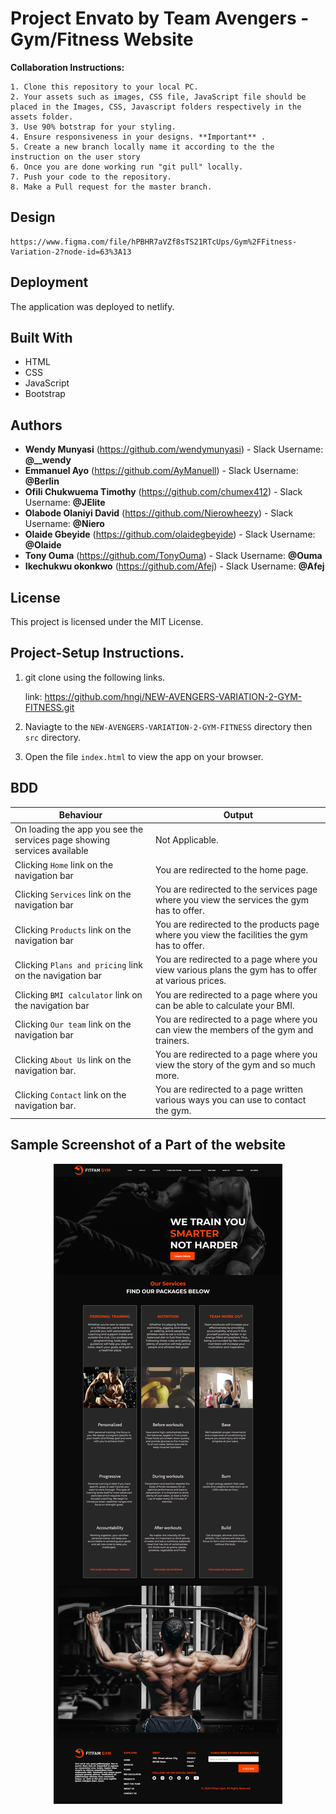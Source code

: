 # Project Envato by Team Avengers - Gym/Fitness Website


**Collaboration Instructions:**

    1. Clone this repository to your local PC.
    2. Your assets such as images, CSS file, JavaScript file should be placed in the Images, CSS, Javascript folders respectively in the assets folder.
    3. Use 90% botstrap for your styling.
    4. Ensure responsiveness in your designs. **Important** .
    5. Create a new branch locally name it according to the the instruction on the user story
    6. Once you are done working run "git pull" locally.
    7. Push your code to the repository.
    8. Make a Pull request for the master branch. 
    

## Design
    https://www.figma.com/file/hPBHR7aVZf8sTS21RTcUps/Gym%2FFitness-Variation-2?node-id=63%3A13


##  Deployment

The application was deployed to netlify.

##  Built With

*  HTML
*  CSS
*  JavaScript
*  Bootstrap


##  Authors

* **Wendy Munyasi**  (https://github.com/wendymunyasi) - Slack Username: **@__wendy**
* **Emmanuel Ayo**  (https://github.com/AyManuell) - Slack Username: **@Berlin**
* **Ofili Chukwuema Timothy**  (https://github.com/chumex412) - Slack Username: **@JElite**
* **Olabode Olaniyi David**  (https://github.com/Nierowheezy) - Slack Username: **@Niero**
* **Olaide Gbeyide** (https://github.com/olaidegbeyide) - Slack Username: **@Olaide**
* **Tony Ouma** (https://github.com/TonyOuma) - Slack Username: **@Ouma**
* **Ikechukwu okonkwo** (https://github.com/Afej) - Slack Username: **@Afej**



##  License

This project is licensed under the MIT License.


## Project-Setup Instructions.

1. git clone using the following links.

   link: https://github.com/hngi/NEW-AVENGERS-VARIATION-2-GYM-FITNESS.git

2. Naviagte to the `NEW-AVENGERS-VARIATION-2-GYM-FITNESS` directory then `src` directory.
3. Open the file `index.html` to view the app on your browser.


## BDD

| Behaviour | Output |
| --------- | ------ |
|On loading the app you see the services page showing services available|Not Applicable.|
|Clicking `Home` link on the navigation bar|You are redirected to the home page.|
|Clicking `Services` link on the navigation bar|You are redirected to the services page where you view the services the gym has to offer.|
|Clicking `Products` link on the navigation bar|You are redirected to the products page where you view the facilities the gym has to offer.|
|Clicking `Plans and pricing` link on the navigation bar|You are redirected to a page where you view various plans the gym has to offer at various prices.|
|Clicking `BMI calculator` link on the navigation bar|You are redirected to a page where you can be able to calculate your BMI.|
|Clicking `Our team` link on the navigation bar|You are redirected to a page where you can view the members of the gym and trainers.|
|Clicking `About Us` link on the navigation bar.|You are redirected to a page where you view the story of the gym and so much more.|
|Clicking `Contact` link on the navigation bar.|You are redirected to a page written various ways you can use to contact the gym.|


## Sample Screenshot of a Part of the website

<div style="text-align:center">
    <img src="./assets/img/services.png">
</div>